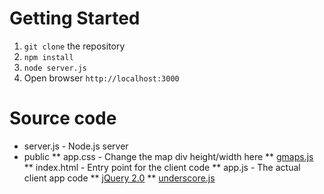 Getting Started
=============

1. `git clone` the repository
2. `npm install`
3. `node server.js`
4. Open browser `http://localhost:3000`

Source code
=============

* server.js - Node.js server
* public
** app.css - Change the map div height/width here
** [gmaps.js](http://hpneo.github.io/gmaps/)
** index.html - Entry point for the client code
** app.js - The actual client app code
** [jQuery 2.0](http://jquery.com/)
** [underscore.js](http://underscorejs.org/)